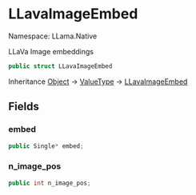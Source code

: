 # LLavaImageEmbed

Namespace: LLama.Native

LLaVa Image embeddings

```csharp
public struct LLavaImageEmbed
```

Inheritance [Object](https://docs.microsoft.com/en-us/dotnet/api/system.object) → [ValueType](https://docs.microsoft.com/en-us/dotnet/api/system.valuetype) → [LLavaImageEmbed](./llama.native.llavaimageembed.md)

## Fields

### **embed**

```csharp
public Single* embed;
```

### **n_image_pos**

```csharp
public int n_image_pos;
```
